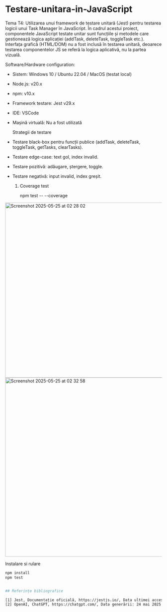# Testare-unitara-in-JavaScript

Tema T4: Utilizarea unui framework de testare unitară (Jest) pentru testarea logicii unui Task Manager în JavaScript. În cadrul acestui proiect, componentele JavaScript testate unitar sunt funcțiile și metodele care gestionează logica aplicației (addTask, deleteTask, toggleTask etc.). Interfața grafică (HTML/DOM) nu a fost inclusă în testarea unitară, deoarece testarea componentelor JS se referă la logica aplicativă, nu la partea vizuală. 

Software/Hardware configuration:

- Sistem: Windows 10 / Ubuntu 22.04 / MacOS (testat local)
- Node.js: v20.x
- npm: v10.x
- Framework testare: Jest v29.x
- IDE: VSCode
- Mașină virtuală: Nu a fost utilizată

  Strategii de testare

- Testare black-box pentru funcții publice (addTask, deleteTask, toggleTask, getTasks, clearTasks).
- Testare edge-case: text gol, index invalid.
- Testare pozitivă: adăugare, ștergere, toggle.
- Testare negativă: input invalid, index greșit.

  1. Coverage test
     
     npm test -- --coverage
     
<img width="561" alt="Screenshot 2025-05-25 at 02 28 02" src="https://github.com/user-attachments/assets/0fd301a0-bb33-4319-b525-0f2c16e56187" />

<img width="574" alt="Screenshot 2025-05-25 at 02 32 58" src="https://github.com/user-attachments/assets/3b72b2dd-7782-48cc-ba2a-11738702bd99" />


Instalare si rulare
```bash
npm install
npm test


## Referințe bibliografice

[1] Jest, Documentație oficială, https://jestjs.io/, Data ultimei accesări: 24 mai 2025  
[2] OpenAI, ChatGPT, https://chatgpt.com/, Data generării: 24 mai 2025  



